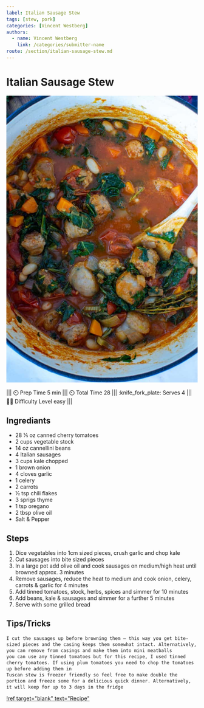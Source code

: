 ```yaml
---
label: Italian Sausage Stew
tags: [stew, pork]
categories: [Vincent Westberg]
authors:
  - name: Vincent Westberg
    link: /categories/submitter-name
route: /section/italian-sausage-stew.md
---
```



# Italian Sausage Stew
![](/static/banners/italsoup.jpg)

||| :timer_clock: Prep Time
 5 min
||| :timer_clock: Total Time
28
||| :knife_fork_plate: Serves
4
||| :cook: Difficulty Level
easy
|||

## Ingrediants
- 28 ⅕ oz canned cherry tomatoes
- 2 cups vegetable stock
- 14 oz cannellini beans
- 4 Italian sausages
- 3 cups kale chopped
- 1 brown onion
- 4 cloves garlic
- 1 celery
- 2 carrots
- ½ tsp chili flakes
- 3 sprigs thyme
- 1 tsp oregano
- 2 tbsp olive oil
- Salt & Pepper

## Steps
  1.  Dice vegetables into 1cm sized pieces, crush garlic and chop kale
  2.  Cut sausages into bite sized pieces
  3.  In a large pot add olive oil and cook sausages on medium/high heat until browned approx. 3 minutes
  4.  Remove sausages, reduce the heat to medium and cook onion, celery, carrots & garlic for 4 minutes
  5.  Add tinned tomatoes, stock, herbs, spices and simmer for 10 minutes
  6.  Add beans, kale & sausages and simmer for a further 5 minutes
  7.  Serve with some grilled bread


## Tips/Tricks 

    I cut the sausages up before browning them – this way you get bite-sized pieces and the casing keeps them somewhat intact. Alternatively, you can remove from casings and make them into mini meatballs
    you can use any tinned tomatoes but for this recipe, I used tinned cherry tomatoes. If using plum tomatoes you need to chop the tomatoes up before adding them in
    Tuscan stew is freezer friendly so feel free to make double the portion and freeze some for a delicious quick dinner. Alternatively, it will keep for up to 3 days in the fridge


[!ref target="blank" text="Recipe"](https://www.anotherfoodblogger.com/recipes/tuscan-sausage-stew/#wprm-recipe-container-6766)





<!--- Different Styles of Resources for Bottom of Recipe
## Resources 
[!ref target="blank" text="Recipe"](https://www.tastesoflizzyt.com/spiced-cranberry-apple-cider/)
[!ref target="blank" text="Archive"](https://archive.is/xONP1)

## Resources
==- Recipe (front)
![](/static/recipes/butter-pecan-cake-front.jpg)
==- Recipe (back)
![](/static/recipes/butter-pecan-cake-back.jpg)

-->
